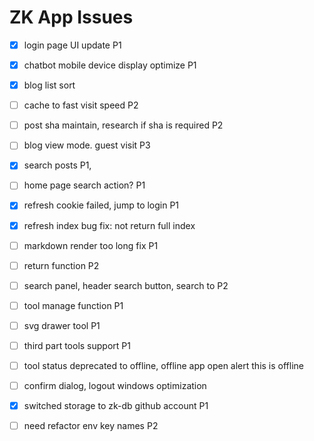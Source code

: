 # ZK App Issues

- [x] login page UI update P1
- [x] chatbot mobile device display optimize P1
- [x] blog list sort 
- [ ] cache to fast visit speed P2
- [ ] post sha maintain, research if sha is required P2
- [ ] blog view mode. guest visit P3
- [x] search posts P1, 
- [ ] home page search action? P1
- [x] refresh cookie failed, jump to login P1
- [x] refresh index bug fix: not return full index
- [ ] markdown render too long fix P1
- [ ] return function P2
- [ ] search panel, header search button, search to P2
- [ ] tool manage function P1
- [ ] svg drawer tool P1
- [ ] third part tools support P1
- [ ] tool status deprecated  to offline, offline app open alert this is offline
- [ ] confirm dialog,  logout windows optimization 
- [x] switched storage to zk-db github account P1
- [ ] need refactor env key names P2




